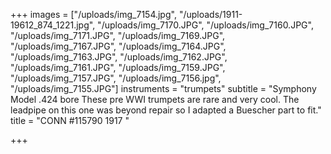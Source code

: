 +++
images = ["/uploads/img_7154.jpg", "/uploads/1911-19612_874_1221.jpg", "/uploads/img_7170.JPG", "/uploads/img_7160.JPG", "/uploads/img_7171.JPG", "/uploads/img_7169.JPG", "/uploads/img_7167.JPG", "/uploads/img_7164.JPG", "/uploads/img_7163.JPG", "/uploads/img_7162.JPG", "/uploads/img_7161.JPG", "/uploads/img_7159.JPG", "/uploads/img_7157.JPG", "/uploads/img_7156.jpg", "/uploads/img_7155.JPG"]
instruments = "trumpets"
subtitle = "Symphony Model .424 bore   These pre WWI trumpets are rare and very cool. The leadpipe on this one was beyond repair so I adapted a Buescher part to fit."
title = "CONN #115790 1917 "

+++
